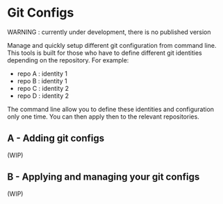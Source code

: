 # Git Configs

WARNING : currently under development, there is no published version

Manage and quickly setup different git configuration from command line. This tools is built for those who have to define different git identities depending on the repository. For example:
- repo A : identity 1
- repo B : identity 1
- repo C : identity 2
- repo D : identity 2

The command line allow you to define these identities and configuration only one time. You can then apply then to the relevant repositories.

## A - Adding git configs

(WIP)

## B - Applying and managing your git configs

(WIP)

